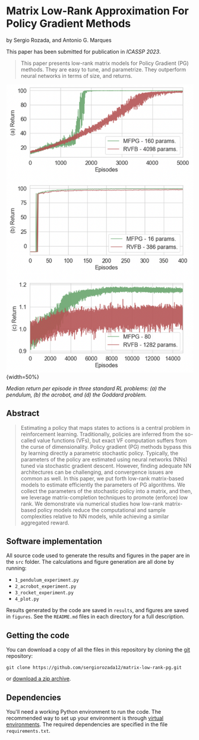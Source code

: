 # Matrix Low-Rank Approximation For Policy Gradient Methods

by
Sergio Rozada,
and Antonio G. Marques

This paper has been submitted for publication in *ICASSP 2023*.

> This paper presents low-rank matrix models for Policy Gradient (PG) methods. They are easy to tune, and parametrize. They outperform neural networks in terms of size, and returns.

![](figures/fig1.png){width=50%}

*Median return per episode in three standard RL problems:
(a) the pendulum, (b) the acrobot, and (d) the Goddard problem.*


## Abstract

> Estimating a policy that maps states to actions is a central problem in reinforcement learning. Traditionally, policies are inferred from the so-called value functions (VFs), but exact VF computation suffers from the curse of dimensionality. Policy gradient (PG) methods bypass this by learning directly a parametric stochastic policy. Typically, the parameters of the policy are estimated using neural networks (NNs) tuned via stochastic gradient descent. However, finding adequate NN architectures can be challenging, and convergence issues are common as well. In this paper, we put forth low-rank matrix-based models to estimate efficiently the parameters of PG algorithms. We collect the parameters of the stochastic policy into a matrix, and then, we leverage matrix-completion techniques to promote (enforce) low rank. We demonstrate via numerical studies how low-rank matrix-based policy models reduce the computational and sample complexities relative to NN models, while achieving a similar aggregated reward.


## Software implementation

All source code used to generate the results and figures in the paper are in the `src` folder. The calculations and figure generation are all done by running:
* `1_pendulum_experiment.py`
* `2_acrobot_experiment.py`
* `3_rocket_experiment.py`
* `4_plot.py`

Results generated by the code are saved in `results`, and figures are saved in `figures`.
See the `README.md` files in each directory for a full description.


## Getting the code

You can download a copy of all the files in this repository by cloning the
[git](https://github.com/sergiorozada12/matrix-low-rank-pg) repository:

    git clone https://github.com/sergiorozada12/matrix-low-rank-pg.git

or [download a zip archive](https://github.com/sergiorozada12/matrix-low-rank-pg/archive/refs/heads/main.zip).


## Dependencies

You'll need a working Python environment to run the code.
The recommended way to set up your environment is through [virtual environments](https://docs.python.org/3/library/venv.html). The required dependencies are specified in the file `requirements.txt`.
